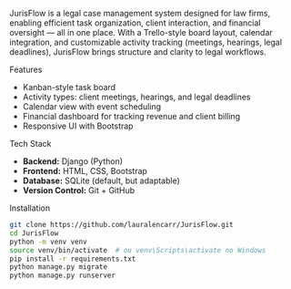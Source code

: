JurisFlow is a legal case management system designed for law firms, enabling efficient task organization, client interaction, and financial oversight — all in one place. 
With a Trello-style board layout, calendar integration, and customizable activity tracking (meetings, hearings, legal deadlines), JurisFlow brings structure and clarity to legal workflows.

Features

- Kanban-style task board
- Activity types: client meetings, hearings, and legal deadlines
- Calendar view with event scheduling
- Financial dashboard for tracking revenue and client billing
- Responsive UI with Bootstrap

Tech Stack

- **Backend:** Django (Python)
- **Frontend:** HTML, CSS, Bootstrap
- **Database:** SQLite (default, but adaptable)
- **Version Control:** Git + GitHub

Installation

```bash
git clone https://github.com/lauralencarr/JurisFlow.git
cd JurisFlow
python -m venv venv
source venv/bin/activate  # ou venv\Scripts\activate no Windows
pip install -r requirements.txt
python manage.py migrate
python manage.py runserver
